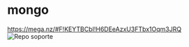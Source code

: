 # mongo
https://mega.nz/#F!KEYTBCbI!H6DEeAzxU3FTbx1Oqm3JRQ
![Repo soporte](https://user-images.githubusercontent.com/36687747/93718462-0e9ffa00-fb42-11ea-8282-9622247e896d.png)
